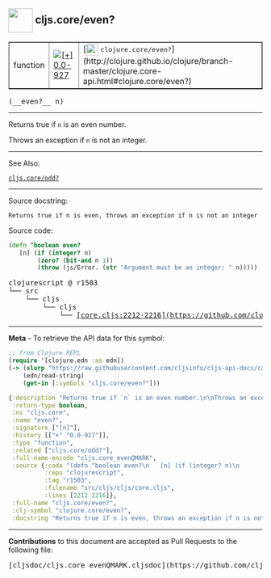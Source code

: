 ## <img width="48px" valign="middle" src="http://i.imgur.com/Hi20huC.png"> cljs.core/even?

 <table border="1">
<tr>

<td>function</td>
<td><a href="https://github.com/cljsinfo/cljs-api-docs/tree/0.0-927"><img valign="middle" alt="[+] 0.0-927" src="https://img.shields.io/badge/+-0.0--927-lightgrey.svg"></a> </td>
<td>
[<img height="24px" valign="middle" src="http://i.imgur.com/1GjPKvB.png"> <samp>clojure.core/even?</samp>](http://clojure.github.io/clojure/branch-master/clojure.core-api.html#clojure.core/even?)
</td>
</tr>
</table>

 <samp>
(__even?__ n)<br>
</samp>

---

Returns true if `n` is an even number.

Throws an exception if `n` is not an integer.

---


See Also:

[`cljs.core/odd?`](cljs.core_oddQMARK.md)<br>

---

Source docstring:

```
Returns true if n is even, throws an exception if n is not an integer
```

Source code:

```clj
(defn ^boolean even?
   [n] (if (integer? n)
        (zero? (bit-and n 1))
        (throw (js/Error. (str "Argument must be an integer: " n)))))
```

 <pre>
clojurescript @ r1503
└── src
    └── cljs
        └── cljs
            └── <ins>[core.cljs:2212-2216](https://github.com/clojure/clojurescript/blob/r1503/src/cljs/cljs/core.cljs#L2212-L2216)</ins>
</pre>


---

__Meta__ - To retrieve the API data for this symbol:

```clj
;; from Clojure REPL
(require '[clojure.edn :as edn])
(-> (slurp "https://raw.githubusercontent.com/cljsinfo/cljs-api-docs/catalog/cljs-api.edn")
    (edn/read-string)
    (get-in [:symbols "cljs.core/even?"]))
```

```clj
{:description "Returns true if `n` is an even number.\n\nThrows an exception if `n` is not an integer.",
 :return-type boolean,
 :ns "cljs.core",
 :name "even?",
 :signature ["[n]"],
 :history [["+" "0.0-927"]],
 :type "function",
 :related ["cljs.core/odd?"],
 :full-name-encode "cljs.core_evenQMARK",
 :source {:code "(defn ^boolean even?\n   [n] (if (integer? n)\n        (zero? (bit-and n 1))\n        (throw (js/Error. (str \"Argument must be an integer: \" n)))))",
          :repo "clojurescript",
          :tag "r1503",
          :filename "src/cljs/cljs/core.cljs",
          :lines [2212 2216]},
 :full-name "cljs.core/even?",
 :clj-symbol "clojure.core/even?",
 :docstring "Returns true if n is even, throws an exception if n is not an integer"}

```

---

__Contributions__ to this document are accepted as Pull Requests to the following file:

 <pre>
[cljsdoc/cljs.core_evenQMARK.cljsdoc](https://github.com/cljsinfo/cljs-api-docs/blob/master/cljsdoc/cljs.core_evenQMARK.cljsdoc)
</pre>

